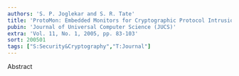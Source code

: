```yaml
---
authors: 'S. P. Joglekar and S. R. Tate'
title: 'ProtoMon: Embedded Monitors for Cryptographic Protocol Intrusion Detection and Prevention'
pubin: 'Journal of Universal Computer Science (JUCS)'
extra: 'Vol. 11, No. 1, 2005, pp. 83-103'
sort: 200501
tags: ["S:Security&Cryptography","T:Journal"]
---
```

Abstract


